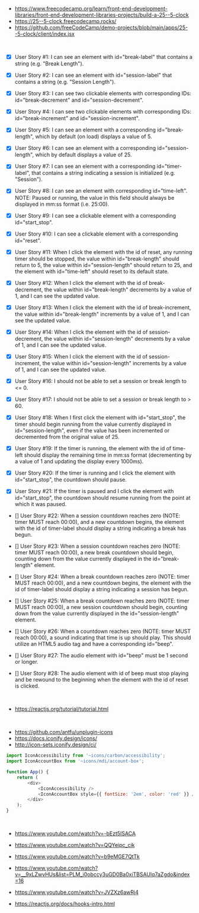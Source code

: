 * https://www.freecodecamp.org/learn/front-end-development-libraries/front-end-development-libraries-projects/build-a-25--5-clock
* https://25--5-clock.freecodecamp.rocks/
* https://github.com/freeCodeCamp/demo-projects/blob/main/apps/25--5-clock/client/index.jsx

<br>

* [x] User Story #1: I can see an element with id="break-label" that contains a string (e.g. "Break Length").

* [x] User Story #2: I can see an element with id="session-label" that contains a string (e.g. "Session Length").

* [x] User Story #3: I can see two clickable elements with corresponding IDs: id="break-decrement" and id="session-decrement".

* [x] User Story #4: I can see two clickable elements with corresponding IDs: id="break-increment" and id="session-increment".

* [x] User Story #5: I can see an element with a corresponding id="break-length", which by default (on load) displays a value of 5.

* [x] User Story #6: I can see an element with a corresponding id="session-length", which by default displays a value of 25.

* [x] User Story #7: I can see an element with a corresponding id="timer-label", that contains a string indicating a session is initialized (e.g. "Session").

* [x] User Story #8: I can see an element with corresponding id="time-left". NOTE: Paused or running, the value in this field should always be displayed in mm:ss format (i.e. 25:00).

* [x] User Story #9: I can see a clickable element with a corresponding id="start_stop".

* [x] User Story #10: I can see a clickable element with a corresponding id="reset".

* [x] User Story #11: When I click the element with the id of reset, any running timer should be stopped, the value within id="break-length" should return to 5, the value within id="session-length" should return to 25, and the element with id="time-left" should reset to its default state.

* [x] User Story #12: When I click the element with the id of break-decrement, the value within id="break-length" decrements by a value of 1, and I can see the updated value.

* [x] User Story #13: When I click the element with the id of break-increment, the value within id="break-length" increments by a value of 1, and I can see the updated value.

* [x] User Story #14: When I click the element with the id of session-decrement, the value within id="session-length" decrements by a value of 1, and I can see the updated value.

* [x] User Story #15: When I click the element with the id of session-increment, the value within id="session-length" increments by a value of 1, and I can see the updated value.

* [x] User Story #16: I should not be able to set a session or break length to <= 0.

* [x] User Story #17: I should not be able to set a session or break length to > 60.

* [x] User Story #18: When I first click the element with id="start_stop", the timer should begin running from the value currently displayed in id="session-length", even if the value has been incremented or decremented from the original value of 25.

* [x] User Story #19: If the timer is running, the element with the id of time-left should display the remaining time in mm:ss format (decrementing by a value of 1 and updating the display every 1000ms).

* [x] User Story #20: If the timer is running and I click the element with id="start_stop", the countdown should pause.

* [x] User Story #21: If the timer is paused and I click the element with id="start_stop", the countdown should resume running from the point at which it was paused.

* [] User Story #22: When a session countdown reaches zero (NOTE: timer MUST reach 00:00), and a new countdown begins, the element with the id of timer-label should display a string indicating a break has begun.

* [] User Story #23: When a session countdown reaches zero (NOTE: timer MUST reach 00:00), a new break countdown should begin, counting down from the value currently displayed in the id="break-length" element.

* [] User Story #24: When a break countdown reaches zero (NOTE: timer MUST reach 00:00), and a new countdown begins, the element with the id of timer-label should display a string indicating a session has begun.

* [] User Story #25: When a break countdown reaches zero (NOTE: timer MUST reach 00:00), a new session countdown should begin, counting down from the value currently displayed in the id="session-length" element.

* [] User Story #26: When a countdown reaches zero (NOTE: timer MUST reach 00:00), a sound indicating that time is up should play. This should utilize an HTML5 audio tag and have a corresponding id="beep".

* [] User Story #27: The audio element with id="beep" must be 1 second or longer.

* [] User Story #28: The audio element with id of beep must stop playing and be rewound to the beginning when the element with the id of reset is clicked.

<br>

* https://reactjs.org/tutorial/tutorial.html

<br>

* https://github.com/antfu/unplugin-icons
* https://docs.iconify.design/icons/
* http://icon-sets.iconify.design/ci/

```js
import IconAccessibility from '~icons/carbon/accessibility';
import IconAccountBox from '~icons/mdi/account-box';

function App() {
	return (
		<div>
			<IconAccessibility />
			<IconAccountBox style={{ fontSize: '2em', color: 'red' }} />
		</div>
	);
}
```

<br>

* https://www.youtube.com/watch?v=-bEzt5ISACA
* https://www.youtube.com/watch?v=QQYeipc_cik

* https://www.youtube.com/watch?v=b9eMGE7QtTk
* https://www.youtube.com/watch?v=__9xLZwvHUs&list=PLM_i0obccy3uGD0Ba0xiTBSAUlq7aZgdo&index=16
* https://www.youtube.com/watch?v=JVZXz6awRj4
* https://reactjs.org/docs/hooks-intro.html